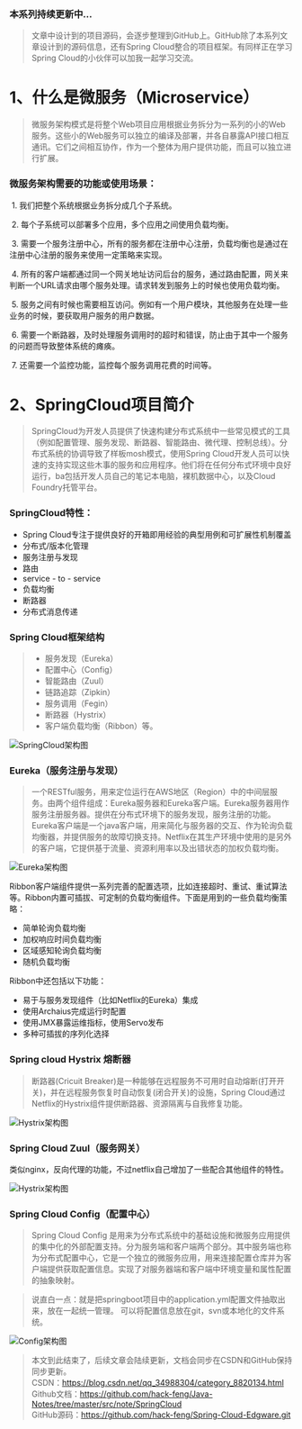 ### 本系列持续更新中...

> 文章中设计到的项目源码，会逐步整理到GitHub上。GitHub除了本系列文章设计到的源码信息，还有Spring Cloud整合的项目框架。有同样正在学习Spring Cloud的小伙伴可以加我一起学习交流。

# 1、什么是微服务（Microservice）
> 微服务架构模式是将整个Web项目应用根据业务拆分为一系列的小的Web服务。这些小的Web服务可以独立的编译及部署，并各自暴露API接口相互通讯。它们之间相互协作，作为一个整体为用户提供功能，而且可以独立进行扩展。

### 微服务架构需要的功能或使用场景：

 1. 我们把整个系统根据业务拆分成几个子系统。

 2. 每个子系统可以部署多个应用，多个应用之间使用负载均衡。

 3. 需要一个服务注册中心，所有的服务都在注册中心注册，负载均衡也是通过在注册中心注册的服务来使用一定策略来实现。

 4. 所有的客户端都通过同一个网关地址访问后台的服务，通过路由配置，网关来判断一个URL请求由哪个服务处理。请求转发到服务上的时候也使用负载均衡。

 5. 服务之间有时候也需要相互访问。例如有一个用户模块，其他服务在处理一些业务的时候，要获取用户服务的用户数据。

 6. 需要一个断路器，及时处理服务调用时的超时和错误，防止由于其中一个服务的问题而导致整体系统的瘫痪。

 7. 还需要一个监控功能，监控每个服务调用花费的时间等。


# 2、SpringCloud项目简介
> SpringCloud为开发人员提供了快速构建分布式系统中一些常见模式的工具（例如配置管理、服务发现、断路器、智能路由、微代理、控制总线）。分布式系统的协调导致了样板mosh模式，使用Spring Cloud开发人员可以快速的支持实现这些木事的服务和应用程序。他们将在任何分布式环境中良好运行，ba包括开发人员自己的笔记本电脑，裸机数据中心，以及Cloud Foundry托管平台。

### SpringCloud特性：

* Spring Cloud专注于提供良好的开箱即用经验的典型用例和可扩展性机制覆盖
* 分布式/版本化管理
* 服务注册与发现
* 路由
* service - to - service
* 负载均衡
* 断路器
* 分布式消息传递

### Spring Cloud框架结构
>* 服务发现（Eureka）
>* 配置中心（Config）
>* 智能路由（Zuul）
>* 链路追踪（Zipkin）
>* 服务调用（Fegin）
>* 断路器（Hystrix）
>* 客户端负载均衡（Ribbon）等。

![SpringCloud架构图](./images/0-SpringCloud-framework.jpg)



 ### Eureka（服务注册与发现）
> 一个RESTful服务，用来定位运行在AWS地区（Region）中的中间层服务。由两个组件组成：Eureka服务器和Eureka客户端。Eureka服务器用作服务注册服务器。提供在分布式环境下的服务发现，服务注册的功能。Eureka客户端是一个java客户端，用来简化与服务器的交互、作为轮询负载均衡器，并提供服务的故障切换支持。Netflix在其生产环境中使用的是另外的客户端，它提供基于流量、资源利用率以及出错状态的加权负载均衡。

![Eureka架构图](./images/0-Eureka.png)

Ribbon客户端组件提供一系列完善的配置选项，比如连接超时、重试、重试算法等。Ribbon内置可插拔、可定制的负载均衡组件。下面是用到的一些负载均衡策略：
* 简单轮询负载均衡
* 加权响应时间负载均衡
* 区域感知轮询负载均衡
* 随机负载均衡

Ribbon中还包括以下功能：
* 易于与服务发现组件（比如Netflix的Eureka）集成
* 使用Archaius完成运行时配置
* 使用JMX暴露运维指标，使用Servo发布
* 多种可插拔的序列化选择

### Spring cloud Hystrix 熔断器
> 断路器(Cricuit Breaker)是一种能够在远程服务不可用时自动熔断(打开开关)，并在远程服务恢复时自动恢复(闭合开关)的设施，Spring Cloud通过Netflix的Hystrix组件提供断路器、资源隔离与自我修复功能。

![Hystrix架构图](./images/0-Hystrix.png)

### Spring Cloud Zuul（服务网关）
类似nginx，反向代理的功能，不过netflix自己增加了一些配合其他组件的特性。

![Hystrix架构图](./images/0-Zuul.png)

### Spring Cloud Config（配置中心）
> Spring Cloud Config 是用来为分布式系统中的基础设施和微服务应用提供的集中化的外部配置支持。分为服务端和客户端两个部分。其中服务端也称为分布式配置中心，它是一个独立的微服务应用，用来连接配置仓库并为客户端提供获取配置信息。实现了对服务器端和客户端中环境变量和属性配置的抽象映射。
  
> 说直白一点：就是把springboot项目中的application.yml配置文件抽取出来，放在一起统一管理。
  可以将配置信息放在git，svn或本地化的文件系统。
  
![Config架构图](./images/0-Config.png)


> 本文到此结束了，后续文章会陆续更新，文档会同步在CSDN和GitHub保持同步更新。<br>
> CSDN：https://blog.csdn.net/qq_34988304/category_8820134.html <br>
> Github文档：https://github.com/hack-feng/Java-Notes/tree/master/src/note/SpringCloud <br>
> GitHub源码：https://github.com/hack-feng/Spring-Cloud-Edgware.git <br>